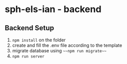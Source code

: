 # sph-els-ian - backend

## Backend Setup

1. `npm install` on the folder
2. create and fill the .env file according to the template
3. migrate database using `~~npm run migrate~~`
4. `npm run server`

